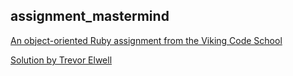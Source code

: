 ## assignment_mastermind

[An object-oriented Ruby assignment from the Viking Code School](http://www.vikingcodeschool.com)

[Solution by Trevor Elwell](http://trevorelwell.me)